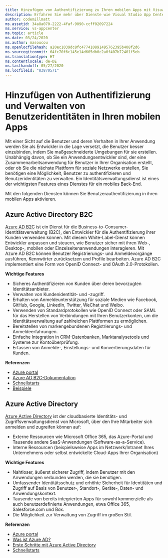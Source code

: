 ```yaml
---
title: Hinzufügen von Authentifizierung zu Ihren mobilen Apps mit Visual Studio App Center und Azure-Diensten
description: Erfahren Sie mehr über Dienste wie Visual Studio App Center, die beim Einrichten von Benutzerauthentifizierung unterstützen und es mobilen Anwendungen ermöglichen, sich über Social Media-Konten, Azure Active Directory und benutzerdefinierte Authentifizierung zu authentifizieren.
author: codemillmatt
ms.assetid: 34a8a070-2222-4faf-9090-ccff02097224
ms.service: vs-appcenter
ms.topic: article
ms.date: 03/24/2020
ms.author: masoucou
ms.openlocfilehash: a20ec1039dc8fc477410891495762395b408f2d6
ms.sourcegitcommit: 64fc70f6c145e14d605db0c2a0f407b72401f5eb
ms.translationtype: HT
ms.contentlocale: de-DE
ms.lasthandoff: 05/27/2020
ms.locfileid: "83870571"
---
```

# <a name="add-authentication-and-manage-user-identities-in-your-mobile-apps"></a>Hinzufügen von Authentifizierung und Verwalten von Benutzeridentitäten in Ihren mobilen Apps

Mit einer Sicht auf die Benutzer und deren Verhalten in Ihrer Anwendung werden Sie als Entwickler in die Lage versetzt, die Benutzer besser einzubinden, indem Sie maßgeschneiderte Umgebungen für sie erstellen. Unabhängig davon, ob Sie ein Anwendungsentwickler sind, der eine Zusammenarbeitsanwendung für Benutzer in Ihrer Organisation erstellt, oder ob Sie die nächste Plattform für soziale Netzwerke erstellen, Sie benötigen eine Möglichkeit, Benutzer zu authentifizieren und Benutzeridentitäten zu verwalten. Ein Identitätsverwaltungsdienst ist eines der wichtigsten Features eines Dienstes für ein mobiles Back-End.

Mit den folgenden Diensten können Sie Benutzerauthentifizierung in ihren mobilen Apps aktivieren.

## <a name="azure-active-directory-b2c"></a>Azure Active Directory B2C
[Azure AD B2C](https://azure.microsoft.com/services/active-directory-b2c/) ist ein Dienst für die Business-to-Consumer-Identitätsverwaltung (B2C), den Entwickler für die Authentifizierung ihrer Kunden verwenden können. Mit diesem White-Label-Dienst können Entwickler anpassen und steuern, wie Benutzer sicher mit ihren Web-, Desktop-, mobilen oder Einzelseitenanwendungen interagieren. Mit Azure AD B2C können Benutzer Registrierungs- und Anmeldevorgänge ausführen, Kennwörter zurücksetzen und Profile bearbeiten. Azure AD B2C implementiert eine Form von OpenID Connect- und OAuth 2.0-Protokollen. 

**Wichtige Features**
- Sicheres Authentifizieren von Kunden über deren bevorzugten Identitätsanbieter.
- Verwalten von Kundenidentität- und -zugriff.
- Erhalten von Anmeldeunterstützung für soziale Medien wie Facebook, GitHub, Google, LinkedIn, Twitter, WeChat und Weibo.
- Verwenden von Standardprotokollen wie OpenID Connect oder SAML für das Herstellen von Verbindungen mit Ihren Benutzerkonten, um die Identitätsverwaltung auf zahlreichen Plattformen zu ermöglichen.
- Bereitstellen von markengebundenen Registrierungs- und Anmeldeerfahrungen.
- Einfache Integration in CRM-Datenbanken, Marktanalysetools und Systeme zur Kontoüberprüfung.
- Erfassen von Anmelde-, Einstellungs- und Konvertierungsdaten für Kunden.

**Referenzen**
- [Azure portal](https://portal.azure.com/)
- [Azure AD B2C-Dokumentation](/azure/active-directory-b2c/)
- [Schnellstarts](/azure/active-directory-b2c/active-directory-b2c-quickstarts-web-app)
- [Beispiele](/azure/active-directory-b2c/code-samples)

## <a name="azure-active-directory"></a>Azure Active Directory
[Azure Active Directory](https://azure.microsoft.com/services/active-directory/) ist der cloudbasierte Identitäts- und Zugriffsverwaltungsdienst von Microsoft, über den Ihre Mitarbeiter sich anmelden und zugreifen können auf:
- Externe Ressourcen wie Microsoft Office 365, das Azure-Portal und Tausende andere SaaS-Anwendungen (Software-as-a-Service).
- Interne Ressourcen (beispielsweise Apps im Netzwerk/Intranet Ihres Unternehmens oder selbst entwickelte Cloud-Apps Ihrer Organisation)

**Wichtige Features**
- Nahtloser, äußerst sicherer Zugriff, indem Benutzer mit den Anwendungen verbunden werden, die sie benötigen.
- Umfassender Identitätsschutz und erhöhte Sicherheit für Identitäten und Zugriff auf Basis von Benutzer-, Standort-, Geräte-, Daten- und Anwendungskontext.
- Tausende von bereits integrierten Apps für sowohl kommerzielle als auch benutzerdefinierte Anwendungen, etwa Office 365, Salesforce.com und Box.
- Die Möglichkeit zur Verwaltung von Zugriff im großen Stil.

**Referenzen**
- [Azure portal](https://portal.azure.com/)
- [Was ist Azure AD?](/azure/active-directory/fundamentals/active-directory-whatis)
- [Erste Schritte mit Azure Active Directory](/azure/active-directory/fundamentals/active-directory-whatis)
- [Schnellstarts](/azure/active-directory/fundamentals/active-directory-access-create-new-tenant)